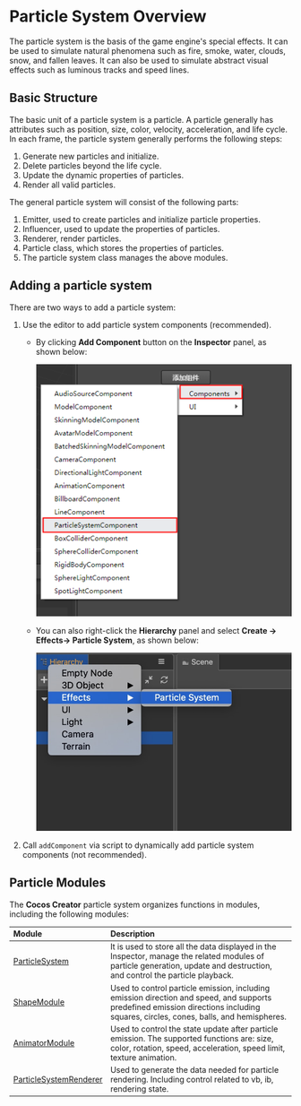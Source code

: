 # Particle System Overview

The particle system is the basis of the game engine's special effects. It can be used to simulate natural phenomena such as fire, smoke, water, clouds, snow, and fallen leaves. It can also be used to simulate abstract visual effects such as luminous tracks and speed lines.

## Basic Structure

The basic unit of a particle system is a particle. A particle generally has attributes such as position, size, color, velocity, acceleration, and life cycle. In each frame, the particle system generally performs the following steps:

1. Generate new particles and initialize.
2. Delete particles beyond the life cycle.
3. Update the dynamic properties of particles.
4. Render all valid particles.

The general particle system will consist of the following parts:

1. Emitter, used to create particles and initialize particle properties.
2. Influencer, used to update the properties of particles.
3. Renderer, render particles.
4. Particle class, which stores the properties of particles.
5. The particle system class manages the above modules.

## Adding a particle system

There are two ways to add a particle system:

1. Use the editor to add particle system components (recommended).

    - By clicking __Add Component__ button on the **Inspector** panel, as shown below:

      ![](particle-system/new_ParticleSystemComponent.png)

    - You can also right-click the **Hierarchy** panel and select __Create -> Effects-> Particle System__, as shown below:

      ![](particle-system/new_ParticleSystemComponent_node.png)

2. Call `addComponent` via script to dynamically add particle system components (not recommended).

## Particle Modules

The __Cocos Creator__ particle system organizes functions in modules, including the following modules:

| Module | Description |
| :--- | :--- |
| [ParticleSystem](main-module.md) | It is used to store all the data displayed in the Inspector, manage the related modules of particle generation, update and destruction, and control the particle playback. |
| [ShapeModule](emitter.md) | Used to control particle emission, including emission direction and speed, and supports predefined emission directions including squares, circles, cones, balls, and hemispheres. |
| [AnimatorModule](module.md) |  Used to control the state update after particle emission. The supported functions are: size, color, rotation, speed, acceleration, speed limit, texture animation. |
| [ParticleSystemRenderer](renderer.md) |  Used to generate the data needed for particle rendering. Including control related to vb, ib, rendering state. |
